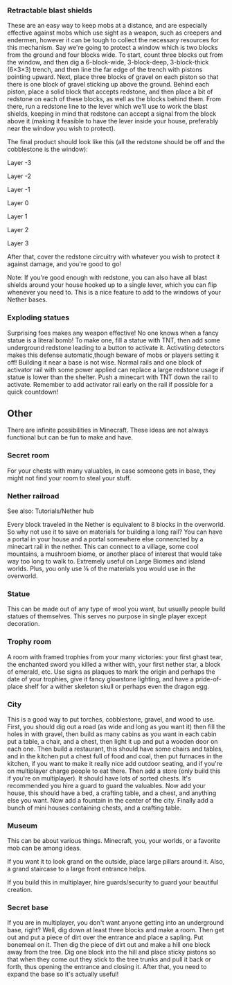 ### Retractable blast shields
These are an easy way to keep mobs at a distance, and are especially effective against mobs which use sight as a weapon, such as creepers and endermen, however it can be tough to collect the necessary resources for this mechanism. Say we're going to protect a window which is two blocks from the ground and four blocks wide. To start, count three blocks out from the window, and then dig a 6-block-wide, 3-block-deep, 3-block-thick (6×3×3) trench, and then line the far edge of the trench with pistons pointing upward. Next, place three blocks of gravel on each piston so that there is one block of gravel sticking up above the ground. Behind each piston, place a solid block that accepts redstone, and then place a bit of redstone on each of these blocks, as well as the blocks behind them. From there, run a redstone line to the lever which we'll use to work the blast shields, keeping in mind that redstone can accept a signal from the block above it (making it feasible to have the lever inside your house, preferably near the window you wish to protect).

The final product should look like this (all the redstone should be off and the cobblestone is the window):

Layer -3














































































































Layer -2














































































































Layer -1














































































































Layer 0














































































































Layer 1








































Layer 2







































Layer 3








































After that, cover the redstone circuitry with whatever you wish to protect it against damage, and you're good to go!

Note: If you're good enough with redstone, you can also have all blast shields around your house hooked up to a single lever, which you can flip whenever you need to.
This is a nice feature to add to the windows of your Nether bases.

### Exploding statues
Surprising foes makes any weapon effective! No one knows when a fancy statue is a literal bomb! To make one, fill a statue with TNT, then add some underground redstone leading to a button to activate it. Activating detectors makes this defense automatic,though beware of mobs or players setting it off! Building it near a base is not wise. Normal rails and one block of activator rail with some power applied can replace a large redstone usage if statue is lower than the shelter. Push a minecart with TNT down the rail to activate. Remember to add activator rail early on the rail if possible for a quick countdown!

## Other
There are infinite possibilities in Minecraft. These ideas are not always functional but can be fun to make and have.

### Secret room
For your chests with many valuables, in case someone gets in base, they might not find your room to steal your stuff.

### Nether railroad
See also: Tutorials/Nether hub

Every block traveled in the Nether is equivalent to 8 blocks in the overworld. So why not use it to save on materials for building a long rail? You can have a portal in your house and a portal somewhere else connencted by a minecart rail in the nether. This can connect to a village, some cool mountains, a mushroom biome, or another place of interest that would take way too long to walk to. Extremely useful on Large Biomes and island worlds. Plus, you only use ⅛ of the materials you would use in the overworld.

### Statue
This can be made out of any type of wool you want, but usually people build statues of themselves. This serves no purpose in single player except decoration.

### Trophy room
A room with framed trophies from your many victories: your first ghast tear, the enchanted sword you killed a wither with, your first nether star, a block of emerald, etc. Use signs as plaques to mark the origin and perhaps the date of your trophies, give it fancy glowstone lighting, and have a pride-of-place shelf for a wither skeleton skull or perhaps even the dragon egg.

### City
This is a good way to put torches, cobblestone, gravel, and wood to use. First, you should dig out a road (as wide and long as you want it) then fill the holes in with gravel, then build as many cabins as you want in each cabin put a table, a chair, and a chest, then light it up and put a wooden door on each one. Then build a restaurant, this should have some chairs and tables, and in the kitchen put a chest full of food and coal, then put furnaces in the kitchen, if you want to make it really nice add outdoor seating, and if you're on multiplayer charge people to eat there. Then add a store (only build this if you're on multiplayer). It should have lots of sorted chests. It's recommended you hire a guard to guard the valuables. Now add your house, this should have a bed, a crafting table, and a chest, and anything else you want. Now add a fountain in the center of the city. Finally add a bunch of mini houses containing chests, and a crafting table.

### Museum
This can be about various things. Minecraft, you, your worlds, or a favorite mob can be among ideas.

If you want it to look grand on the outside, place large pillars around it. Also, a grand staircase to a large front entrance helps.

If you build this in multiplayer, hire guards/security to guard your beautiful creation.

### Secret base
If you are in multiplayer, you don't want anyone getting into an underground base, right? Well, dig down at least three blocks and make a room. Then get out and put a piece of dirt over the entrance and place a sapling. Put bonemeal on it. Then dig the piece of dirt out and make a hill one block away from the tree. Dig one block into the hill and place sticky pistons so that when they come out they stick to the tree trunks and pull it back or forth, thus opening the entrance and closing it. After that, you need to expand the base so it's actually useful!

